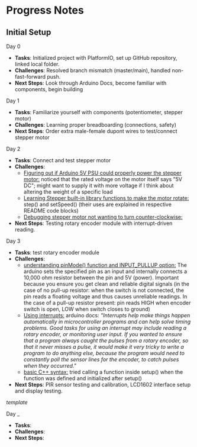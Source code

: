 # Progress Notes

## Initial Setup

Day 0
- **Tasks**: Initialized project with PlatformIO, set up GitHub repository, linked local folder.
- **Challenges**: Resolved branch mismatch (master/main), handled non-fast-forward push.
- **Next Steps**: Look through Arduino Docs, become familiar with components, begin building

Day 1
- **Tasks**: Familiarize yourself with components (potentiometer, stepper motor)
- **Challenges**: Learning proper breadboarding (connections, safety)
- **Next Steps**: Order extra male-female dupont wires to test/connect stepper motor

Day 2
- **Tasks**: Connect and test stepper motor
- **Challenges**: 
  * <u>Figuring out if Arduino 5V PSU could properly power the stepper motor:</u> noticed that the rated voltage on the motor itself says "5V DC"; might want to supply it with more voltage if I think about altering the weight of a specific load 
  * <u>Learning Stepper built-in library functions to make the motor rotate:</u> step() and setSpeed() (their uses are explained in respective README code blocks)
  * <u>Debugging stepper motor not wanting to turn counter-clockwise:</u>
- **Next Steps**: Testing rotary encoder module with interrupt-driven reading.

Day 3
- **Tasks**: test rotary encoder module
- **Challenges**: 
  * <u>understanding pinMode() function and INPUT_PULLUP option:</u> The arduino sets the specified pin as an input and internally connects a 10,000 ohm resistor between the pin and 5V (power). Important because you ensure you get clean and reliable digital signals (in the case of no pull-up resistor: when the switch is not connected, the pin reads a floating voltage and thus causes unreliable readings. In the case of a pull-up resistor present: pin reads HIGH when encoder switch is open, LOW when switch closes to ground)
  * <u>Using interrupts:</u> arduino docs: *"Interrupts help make things happen automatically in microcontroller programs and can help solve timing problems. Good tasks for using an interrupt may include reading a rotary encoder, or monitoring user input. If you wanted to ensure that a program always caught the pulses from a rotary encoder, so that it never misses a pulse, it would make it very tricky to write a program to do anything else, because the program would need to constantly poll the sensor lines for the encoder, to catch pulses when they occurred."* 
  * <u>basic C++ syntax:</u> tried calling a function inside setup() when the function was defined and initialized after setup()
- **Next Steps**: PIR sensor testing and calibration, LCD1602 interface setup and display testing.










*template*

Day _
- **Tasks**: 
- **Challenges**: 
- **Next Steps**: 